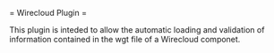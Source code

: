 
= Wirecloud Plugin =

This plugin is inteded to allow the automatic loading and validation of information contained in the wgt file of a Wirecloud componet.